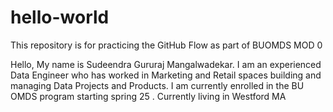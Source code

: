 # hello-world
This repository is for practicing the GitHub Flow as part of BUOMDS MOD 0 

Hello,
My name is Sudeendra Gururaj Mangalwadekar. 
I am an experienced Data Engineer who has worked in Marketing and Retail spaces building and managing Data Projects and Products. 
I am currently enrolled in the BU OMDS program starting spring 25 . 
Currently living in Westford MA 
